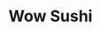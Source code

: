 ---
layout: place
title: "Wow Sushi"
permalink: /michigan/troy/wow-sushi.html
stateAbbr: MI
stateName: Michigan
cityName: Troy
seo:
  name: "Wow Sushi"
  type: Restaurant
  links: https://wowsushitogo.com/
description: "Low-key eatery prepping sushi, rolls & other Japanese dishes plus lunch specials. Wow Sushi serves delicious sushi in Troy, Michigan. Try fresh Japanese dishes for a great dining experience. Available for takeout, delivery, lunch, and dinner."
place_id: ChIJZX-qaHvEJIgRKckziM6t_vc
photos:
  - name: >-
      places/ChIJZX-qaHvEJIgRKckziM6t_vc/photos/AeeoHcKiaQ5NmCaksoNefa8YT80UcF2kBc6TInjRDvmIZJ5fA3IBn1z4AJoH5_vuKWajtkq0L2qoxSr51ugTZJ3Bz4eJXRlNvajn2VmX19_SI8VX7qy7no-LzlMLsUKYEo3MnjFJQClKfzamUOgrKJX0DB_aSRjajmFMoUgpX6lpxSY9vk7l8JCKwwAk7dosBxgSWOzINScm-1wU99s_kpy4aE_WQkK1fvgKwWeapy7BRNPXqxTE5BNmpjxheQVhi26CXMXkq65xSSNadz_GAQkDWhj9EZYjP1Y4RwmHom4vhYkc2aV-O2i-dPgCvh4Jux0U_Mo9WJ7zhXoyBNSVbjeTg3bV1LXx-yEqW9DAqUH0YJL3PWh0njxPUiRkxCWgNB8o82LlydcS0fe7LxvOiljgVrbMgkfsMabpdFYWZibgf7IZP647
    widthPx: 4032
    heightPx: 3024
    authorAttributions:
      - displayName: Helen Wang
        uri: https://maps.google.com/maps/contrib/101643044791073647749
        photoUri: >-
          https://lh3.googleusercontent.com/a/ACg8ocKrR5dfOCLIMSBFzRzdHw0Jdi0vxWg1KRZNe4vZ-uKIv65NAw=s100-p-k-no-mo
    flagContentUri: >-
      https://www.google.com/local/imagery/report/?cb_client=maps_api_places.places_api&image_key=!1e10!2sCIHM0ogKEICAgICv-LPc5gE&hl=en-US
    googleMapsUri: >-
      https://www.google.com/maps/place//data=!3m4!1e2!3m2!1sCIHM0ogKEICAgICv-LPc5gE!2e10!4m2!3m1!1s0x8824c47b68aa7f65:0xf7feadce8833c929
  - name: >-
      places/ChIJZX-qaHvEJIgRKckziM6t_vc/photos/AeeoHcJiHTihOhpWHPJSGxOSWLRwu2CJviRl0hGP1dmjKxAWCAiTq0GEodEjKGQ5XyEHG27a04EnrMAps4CNXWoWi1bg_Pa62t8-8BgJauTdrRTLL_D-BhANcvAbMCKMK9kPl7fxKVNjt-QKd-YzY5uXyAu8G6OV7uS2jFWhIlAs23pfzDx3Jw5iVLKPISqz7IHfivRaWZwQKJzs4Z9aOgkwvdWgabsJgAYdAdprIvR_l7fqPURU1B2IyLIndYMuWWhyLM3ecNl5kVot08dq3c5qBrnAxfhNnWY2frsqKKpQNrA4MohqyzlQiVBbxkip7NTZpyOCX2xH59gHrAIzM-7A4x1JxcOlN8jvYsRrmcgac-UvhcaHi-T6s9Rd7uE2Z2t_DyIjIz1buo8yA2AFpsgGXeArggJbl4V16I01aAGUsEZXgg
    widthPx: 3024
    heightPx: 4032
    authorAttributions:
      - displayName: Ian
        uri: https://maps.google.com/maps/contrib/117876163000952299970
        photoUri: >-
          https://lh3.googleusercontent.com/a-/ALV-UjWBpm9gdxHkQctgeM1VBz4y8vFRwCDT6NIj6KvqBhqJe5dwnCg=s100-p-k-no-mo
    flagContentUri: >-
      https://www.google.com/local/imagery/report/?cb_client=maps_api_places.places_api&image_key=!1e10!2sCIHM0ogKEICAgMCQr4W0ZQ&hl=en-US
    googleMapsUri: >-
      https://www.google.com/maps/place//data=!3m4!1e2!3m2!1sCIHM0ogKEICAgMCQr4W0ZQ!2e10!4m2!3m1!1s0x8824c47b68aa7f65:0xf7feadce8833c929
  - name: >-
      places/ChIJZX-qaHvEJIgRKckziM6t_vc/photos/AeeoHcItruccFkhSxzRLBNg3Ecep2fxssuTbBZ9N0tYVw9EU_NLa5WNzWFTv1X9wBh1MOXs770xVr-zjYsScta_r8X3aVrrFntJzNHc41CghEmwRVc4wKXyruRis61CLHzNl4nzXRJKg-w2WlVIxxej-KYhyBYMp3tDoZ0cWv2iEGPj1MdIl3JKGX_8Mr3EJu40uNhHpSeMuxciie3cz66Oxg9VnoaTXAbFclU_qKBMytgJsRRnnqQnLlL0ZSEKFRw3B8nrmCS2sx6yAEu9uammkwT6m9fWJA9lOW3OBnLDIbIPvCg
    widthPx: 3141
    heightPx: 4443
    authorAttributions:
      - displayName: Wow Sushi
        uri: https://maps.google.com/maps/contrib/111276574124624417545
        photoUri: >-
          https://lh3.googleusercontent.com/a/ACg8ocIbjzUD6D75Wo7w2mDCmpMvsS83kdgWFYUp5YDnKj7SK3LC_Q=s100-p-k-no-mo
    flagContentUri: >-
      https://www.google.com/local/imagery/report/?cb_client=maps_api_places.places_api&image_key=!1e10!2sAF1QipOnVibYGplvA8gWxN6P9Cxfn-GIO_amI5qlm8hr&hl=en-US
    googleMapsUri: >-
      https://www.google.com/maps/place//data=!3m4!1e2!3m2!1sAF1QipOnVibYGplvA8gWxN6P9Cxfn-GIO_amI5qlm8hr!2e10!4m2!3m1!1s0x8824c47b68aa7f65:0xf7feadce8833c929
  - name: >-
      places/ChIJZX-qaHvEJIgRKckziM6t_vc/photos/AeeoHcLkhjEwLerYzJa9kL3DCTjfVnvAHNg26XaLb5lAlZiv8mkuvZS1hzOn2BFbm7EF57psPkzKRsB96EauNzGPAygvl-V82OtddUfa-8TB3VTB8Howog0HEO_p4zKx8ql_GHOB28SMdgXWR6ZC6Jkbsk292OBz60N3kBUsVKZuvLxAHiUpkAbJd09bdbn3MtJ5qvYwiQMUUbAbkxIfzQHBqTkN62pTEiBM1VKD4bnrwp2Q2W3kN3SOG6gz6FhWRzc75JbbZJ0QMpx-lugxSCcA2AktasowyKVv-4qT_sB8xF3uhhEaYdXPiChxlKLZOZVZkBblUSBpR6hROOc8_zrsD2v8pbUSO6CVKeer4yfnflaqQUa-jaVPsXBTq3aMvjon5HzXV9LgnW0wNg9Ja90VTOMeqNMZI6GUpJaPPqWpmH7upUS-
    widthPx: 3024
    heightPx: 4032
    authorAttributions:
      - displayName: J Sheldon
        uri: https://maps.google.com/maps/contrib/100639485348473519930
        photoUri: >-
          https://lh3.googleusercontent.com/a-/ALV-UjUXPhWEYsLip2FPyux-x9vTmHVZI__p-EMHv-7BJaExW826tP8=s100-p-k-no-mo
    flagContentUri: >-
      https://www.google.com/local/imagery/report/?cb_client=maps_api_places.places_api&image_key=!1e10!2sCIHM0ogKEICAgIDJhNaRjAE&hl=en-US
    googleMapsUri: >-
      https://www.google.com/maps/place//data=!3m4!1e2!3m2!1sCIHM0ogKEICAgIDJhNaRjAE!2e10!4m2!3m1!1s0x8824c47b68aa7f65:0xf7feadce8833c929
  - name: >-
      places/ChIJZX-qaHvEJIgRKckziM6t_vc/photos/AeeoHcKoLnjJwobuVP7mj_bXlgt8cgd9SyyEFzt9Mx3WLp7Ip8BkGbD3LHTks0-ZrFXRrGX253_8TFewVdyfEyWg6R8-Pm9B3qsKQB8949rdPH1W1tLaIuZTFSB8x6PBUYciaAMnQmT5NztRYa01IcIvHo3q2qXQie25XGj7ifxQYZzFVD1eQ45dAVCsAWszXKfmPmTpX2jlDF_UJb_5-Wr1aBdwr976fJEYHtoTFvoHuQ9wC2z7ya9DIAwfNXuONmAz1Yr8fQ92AG0m2IXRheVpC7j46s4PK2hQEcXmrOifDNdAYLRPSLl7yKf4JexgtcAQx-tpnRL6uaP8r8n4Mqm5JBMvEsZMpufBP6qXkFp0-I2AW65D-5qO5a4il3ZNup_1EBTGMZhoxsPhka-1Spzey6fj20I71mvww8KP0agr8NN6A4k
    widthPx: 3024
    heightPx: 4032
    authorAttributions:
      - displayName: Alex Berkshire
        uri: https://maps.google.com/maps/contrib/115112658065621839757
        photoUri: >-
          https://lh3.googleusercontent.com/a/ACg8ocI8ltkdpSWREcAiBfY3bTI2QOr9TN9OFl1kLnrKwckB-NLeVw=s100-p-k-no-mo
    flagContentUri: >-
      https://www.google.com/local/imagery/report/?cb_client=maps_api_places.places_api&image_key=!1e10!2sCIHM0ogKEICAgICdieza3QE&hl=en-US
    googleMapsUri: >-
      https://www.google.com/maps/place//data=!3m4!1e2!3m2!1sCIHM0ogKEICAgICdieza3QE!2e10!4m2!3m1!1s0x8824c47b68aa7f65:0xf7feadce8833c929
  - name: >-
      places/ChIJZX-qaHvEJIgRKckziM6t_vc/photos/AeeoHcKRUx03yEcXE__iQjcc7jiX8fCKETq1NixjU2SoCee8JygFCMUXCsCuGiSrRBvD-_VJIHMim8oD20hjaRuhmWQOOpWK918NLfPjVe_dK5XExbNjnT_7tKb5C-usAI9wCIKkEu-AwC93FHiRkeRR5Gb3cyEdOvBahVIe60eoVkmk5MfBNwCyujcN1puPxbCPjPRRkCpnPyX29Ilk0vEcdGdaw-KNXdBn60SFCLapQ1XAwKmirNff36luy_ZaJrj6tkHgz08PwygBew1ONgZyujENsM65Hvlco9atBPAiW4UJFtADfWoSyIU1CDgLz1CarT6jQqy1tIV8dQwrh88FQ412bMlJgCkgiCXlKZMmrfkTLF3gqZ_g6f80hqenDo9D9sQQqdG5LtWKLYSPRHPiGYuS2DvSjlhyPqdOoUqs5ZknrA
    widthPx: 4048
    heightPx: 3036
    authorAttributions:
      - displayName: Jacob Liberatore
        uri: https://maps.google.com/maps/contrib/114231038701472968661
        photoUri: >-
          https://lh3.googleusercontent.com/a/ACg8ocK3a5NyuvsZSdO7Y_zL5BfA3wXjYCDJmgn7sBx63LT917bVO7E=s100-p-k-no-mo
    flagContentUri: >-
      https://www.google.com/local/imagery/report/?cb_client=maps_api_places.places_api&image_key=!1e10!2sCIHM0ogKEICAgIDEltDhbg&hl=en-US
    googleMapsUri: >-
      https://www.google.com/maps/place//data=!3m4!1e2!3m2!1sCIHM0ogKEICAgIDEltDhbg!2e10!4m2!3m1!1s0x8824c47b68aa7f65:0xf7feadce8833c929
  - name: >-
      places/ChIJZX-qaHvEJIgRKckziM6t_vc/photos/AeeoHcKeKaxkJoo9MaDyPevpHKSDoQnYCV3GtfnoBdkQ8C1tL1B0svr8r9HbznrW3byPYkUvKicNkW956NQYZFrg5FkNQFyAB9seWUxUqwZ_zMBqZoqsR-CieC5itgDHwE7wchPkEUVkeLaDJ7nhecmH0IAW1Bm3piVTFPHVn-unQcmPuH6nBY-toa3tXfZuLRhgJz0CpYmIxVz6DoUPmBlwaVT7Q4QkNrORobOih8XgpUbb_-NIdJ63jrVEXzn1UJOvP3FNBL-j6_54c1qRHrEaLG79dvWRkUI-m7WwO2oFwk7_tv3hv_cZdnrWGtlAMUQNGca56EuZG_MWmGHLGe27k17MYi1z_RhxJ5kPjm3wQd9LrJ0muGbrEpvyzB4yGw_SetY3oPo-oxpIOlFxwhw4dkf4Pn_3_MmPnMzeJnDIiDBCzA
    widthPx: 3024
    heightPx: 4032
    authorAttributions:
      - displayName: Helen Wang
        uri: https://maps.google.com/maps/contrib/101643044791073647749
        photoUri: >-
          https://lh3.googleusercontent.com/a/ACg8ocKrR5dfOCLIMSBFzRzdHw0Jdi0vxWg1KRZNe4vZ-uKIv65NAw=s100-p-k-no-mo
    flagContentUri: >-
      https://www.google.com/local/imagery/report/?cb_client=maps_api_places.places_api&image_key=!1e10!2sCIHM0ogKEICAgICv-LPcNg&hl=en-US
    googleMapsUri: >-
      https://www.google.com/maps/place//data=!3m4!1e2!3m2!1sCIHM0ogKEICAgICv-LPcNg!2e10!4m2!3m1!1s0x8824c47b68aa7f65:0xf7feadce8833c929
  - name: >-
      places/ChIJZX-qaHvEJIgRKckziM6t_vc/photos/AeeoHcIkil92SjY73zxyp93G4ShFGWRGcmQ5YFyXJx-LTJtrKC-jdkCZ_OvUlt5Yv9kYGKyLJXQfTYC2hLEEOA9QkKrI_EvU_o7bzPUe8cAvo8Ym-_NGgyXWHytfFKQSQJ6aG-nW1DtlABlMZh1ztGCrmePspk7kuIDcqnW4LnxJvTpFY_O7YV60THLEtSbVVleHcOiyPAR5T5KyfoN2mBLcSQc-_DCaD-ZoiY765NtnDgRjSR4KSZp-OjWKAYvHjmd2kKMGAQUbPtSOIyJ9AQkHct8iekAGwQoP9z6H4IBd3Hdw_g9tx1KTULawAaKMbGoVQa_nDLhJw9MHI7yrOiSe3GqU1tSKctnOrjGIsx2SMI7UNBxprHivp8JdeC0axnsws_XwXJFxXiDpBZ_SegGoCiZgk43grpkzjQhZ6WydB_89Ew
    widthPx: 4032
    heightPx: 3024
    authorAttributions:
      - displayName: Takkie
        uri: https://maps.google.com/maps/contrib/116592430444733565109
        photoUri: >-
          https://lh3.googleusercontent.com/a/ACg8ocKnDH8wbeCv4mpBxcOlOf4H2YVNLaR7hjuu0mBeOPXzwoN7lw=s100-p-k-no-mo
    flagContentUri: >-
      https://www.google.com/local/imagery/report/?cb_client=maps_api_places.places_api&image_key=!1e10!2sCIHM0ogKEICAgIDxrIm4fw&hl=en-US
    googleMapsUri: >-
      https://www.google.com/maps/place//data=!3m4!1e2!3m2!1sCIHM0ogKEICAgIDxrIm4fw!2e10!4m2!3m1!1s0x8824c47b68aa7f65:0xf7feadce8833c929
  - name: >-
      places/ChIJZX-qaHvEJIgRKckziM6t_vc/photos/AeeoHcLPyl3NMaEpkXNAz32kyumi8NZEZEe93yLxInEUcHGCVBlUsyWZ5T3X0894Qr02pHltwhp55V1L3F1RoOxuWdImfar6iB6OnOMVfiLknE0e-z9hmZfkD4AK8SFUxE9oYdOPjj-Mx2hsMcUcVXHTqvRygxoiY-hBKx0RvQmJN9-chtWxHONJm51fzM-S5NYjCQX-nIalA8o83zlFJxLVl_ugAQPWkIag7yduNsU54_dHRRI_Pi34vPgX99uBpxOgbs8vomCvE1ZtG_i6FkjgbzNd8p9N0j2pk7oz8beJMn2lU4GM_5lzQDEvt0HDGkE3kSzFXvhiiHh-FHyI5BSz9f1oT3jQ40gAG5W_sxUbqCNa-co3ecLj0yj8Q1_VnQgWXXCQ3ZHGEBGgdQRO79kd9MLLBp3qPDYWv0DhLPQ953YyAJjl
    widthPx: 3024
    heightPx: 4032
    authorAttributions:
      - displayName: Joan B.
        uri: https://maps.google.com/maps/contrib/117752699657210433812
        photoUri: >-
          https://lh3.googleusercontent.com/a-/ALV-UjUF7bz7hJ0yeo7LF4QP8yOm8Z2_GeYh0QWMcg7dw0kI3695DNLLPQ=s100-p-k-no-mo
    flagContentUri: >-
      https://www.google.com/local/imagery/report/?cb_client=maps_api_places.places_api&image_key=!1e10!2sCIHM0ogKEICAgIDEi6HbrAE&hl=en-US
    googleMapsUri: >-
      https://www.google.com/maps/place//data=!3m4!1e2!3m2!1sCIHM0ogKEICAgIDEi6HbrAE!2e10!4m2!3m1!1s0x8824c47b68aa7f65:0xf7feadce8833c929
  - name: >-
      places/ChIJZX-qaHvEJIgRKckziM6t_vc/photos/AeeoHcI7JO-VuP5zqmkF3-OHSFcCt9o7v1Lm7_5_sRPHlYUEgeCIuFG5m225Xt5eNJk2iscroeMHPZ4PwECLu5Gn0KcNI1YsFJjLsx7K9SpFbUJ1xmasbuwbLEBeZ4VO6cE236kQOf9yeg6oKLHaF5P-Q35owggt8DEibLbZYKr44mhdY-5AER-ZztySfx0nd9XtJSm6AErX3w8LqdV5TC68dDPDsCrHCSVG0g-MvChZyOrVBYIsgUb6w3k93Fcyq_77d_Tsss0ITe8T3ExQoHOcm5LPhri3QyjfcNi4XiQY_VqP9CILlILt4KN_mnbq4f1sMXx8Hbny-o_1krZsjbXKB_3sU91-ugay5LOdqL3eZbrBmrk01IzDqCp-qcPj0ZScrdu1I0zKGTrfbXuR1YH9L3y4rN6NxLxZkoAimgcdEeZQoNs1
    widthPx: 1171
    heightPx: 1314
    authorAttributions:
      - displayName: EJ Choi
        uri: https://maps.google.com/maps/contrib/108915241319396940312
        photoUri: >-
          https://lh3.googleusercontent.com/a-/ALV-UjXCdcjMN5WK5DDcvgrp5pVjcp49e3oHpwQrsDkrr7nfNZvit1I=s100-p-k-no-mo
    flagContentUri: >-
      https://www.google.com/local/imagery/report/?cb_client=maps_api_places.places_api&image_key=!1e10!2sCIHM0ogKEICAgICBvJiy-QE&hl=en-US
    googleMapsUri: >-
      https://www.google.com/maps/place//data=!3m4!1e2!3m2!1sCIHM0ogKEICAgICBvJiy-QE!2e10!4m2!3m1!1s0x8824c47b68aa7f65:0xf7feadce8833c929
address: 3630 Rochester Rd, Troy, MI 48083, USA
street: 3630 Rochester Rd
city: Troy
state: MI
zip: '48083'
country: USA
neighborhood: null
latitude: '42.571493'
longitude: '-83.126835'
accessibility_options:
  wheelchairAccessibleParking: true
  wheelchairAccessibleEntrance: true
  wheelchairAccessibleRestroom: true
  wheelchairAccessibleSeating: true
business_status: OPERATIONAL
name: Wow Sushi
google_maps_links:
  directionsUri: >-
    https://www.google.com/maps/dir//''/data=!4m7!4m6!1m1!4e2!1m2!1m1!1s0x8824c47b68aa7f65:0xf7feadce8833c929!3e0
  placeUri: https://maps.google.com/?cid=17869911474012670249
  writeAReviewUri: >-
    https://www.google.com/maps/place//data=!4m3!3m2!1s0x8824c47b68aa7f65:0xf7feadce8833c929!12e1
  reviewsUri: >-
    https://www.google.com/maps/place//data=!4m4!3m3!1s0x8824c47b68aa7f65:0xf7feadce8833c929!9m1!1b1
  photosUri: >-
    https://www.google.com/maps/place//data=!4m3!3m2!1s0x8824c47b68aa7f65:0xf7feadce8833c929!10e5
primary_type: Sushi Restaurant
opening_hours:
  regular: null
  current: null
secondary_opening_hours:
  regular:
    weekdayDescriptions: null
    type: null
  current:
    weekdayDescriptions: null
    type: null
phone: (248) 526-0425
price_level: PRICE_LEVEL_MODERATE
price_range: $10 &ndash; $20
rating: '4.6'
rating_count: 0
website: https://wowsushitogo.com/
reviews:
  - name: >-
      places/ChIJZX-qaHvEJIgRKckziM6t_vc/reviews/ChZDSUhNMG9nS0VJQ0FnTUNRcjRXMFJREAE
    relativePublishTimeDescription: a month ago
    rating: 5
    text:
      text: >-
        Hidden gem for sure. Katsu was amazing. Fried perfectly. Glad the sauce
        for the katsu is on the side so u can adjust accordingly to your taste
        instead of just glazing the whole katsu with it. The salad was amazing.
        The Hawaiian roll is perfect. Reminds me of the rolls back in Asia. The
        space is small so just be ready to wait if you’re eating during peak
        hours. Haven’t tried lunch special but it does look good, with how they
        price their menu. You can’t go wrong.
      languageCode: en
    originalText:
      text: >-
        Hidden gem for sure. Katsu was amazing. Fried perfectly. Glad the sauce
        for the katsu is on the side so u can adjust accordingly to your taste
        instead of just glazing the whole katsu with it. The salad was amazing.
        The Hawaiian roll is perfect. Reminds me of the rolls back in Asia. The
        space is small so just be ready to wait if you’re eating during peak
        hours. Haven’t tried lunch special but it does look good, with how they
        price their menu. You can’t go wrong.
      languageCode: en
    authorAttribution:
      displayName: Ian
      uri: https://www.google.com/maps/contrib/117876163000952299970/reviews
      photoUri: >-
        https://lh3.googleusercontent.com/a-/ALV-UjWBpm9gdxHkQctgeM1VBz4y8vFRwCDT6NIj6KvqBhqJe5dwnCg=s128-c0x00000000-cc-rp-mo-ba4
    publishTime: '2025-03-08T04:40:51.483847Z'
    flagContentUri: >-
      https://www.google.com/local/review/rap/report?postId=ChZDSUhNMG9nS0VJQ0FnTUNRcjRXMFJREAE&d=17924085&t=1
    googleMapsUri: >-
      https://www.google.com/maps/reviews/data=!4m6!14m5!1m4!2m3!1sChZDSUhNMG9nS0VJQ0FnTUNRcjRXMFJREAE!2m1!1s0x8824c47b68aa7f65:0xf7feadce8833c929
  - name: >-
      places/ChIJZX-qaHvEJIgRKckziM6t_vc/reviews/ChZDSUhNMG9nS0VJQ0FnSUN2LUxQY1JnEAE
    relativePublishTimeDescription: 4 months ago
    rating: 5
    text:
      text: >-
        I now understand the business strategy of having good prices but a
        massive menu so you could back back to try everything near-infinitely
      languageCode: en
    originalText:
      text: >-
        I now understand the business strategy of having good prices but a
        massive menu so you could back back to try everything near-infinitely
      languageCode: en
    authorAttribution:
      displayName: Helen Wang
      uri: https://www.google.com/maps/contrib/101643044791073647749/reviews
      photoUri: >-
        https://lh3.googleusercontent.com/a/ACg8ocKrR5dfOCLIMSBFzRzdHw0Jdi0vxWg1KRZNe4vZ-uKIv65NAw=s128-c0x00000000-cc-rp-mo-ba5
    publishTime: '2024-12-08T00:59:14.836791Z'
    flagContentUri: >-
      https://www.google.com/local/review/rap/report?postId=ChZDSUhNMG9nS0VJQ0FnSUN2LUxQY1JnEAE&d=17924085&t=1
    googleMapsUri: >-
      https://www.google.com/maps/reviews/data=!4m6!14m5!1m4!2m3!1sChZDSUhNMG9nS0VJQ0FnSUN2LUxQY1JnEAE!2m1!1s0x8824c47b68aa7f65:0xf7feadce8833c929
  - name: >-
      places/ChIJZX-qaHvEJIgRKckziM6t_vc/reviews/ChdDSUhNMG9nS0VJQ0FnSUNkaWV6VXZnRRAB
    relativePublishTimeDescription: a year ago
    rating: 5
    text:
      text: >-
        Great place with amazing selection of all kinds of sushi! 🍣 Soups are
        delicious so as seaweed and house salads! their ginger 🫚 dressing is
        finger-licking good! And staff is always nice and friendly, everyone is
        welcoming! Service is very quick! Place is cozy and very comfortable
        inside with all the seating are. Really great place to get sushi 🍣
      languageCode: en
    originalText:
      text: >-
        Great place with amazing selection of all kinds of sushi! 🍣 Soups are
        delicious so as seaweed and house salads! their ginger 🫚 dressing is
        finger-licking good! And staff is always nice and friendly, everyone is
        welcoming! Service is very quick! Place is cozy and very comfortable
        inside with all the seating are. Really great place to get sushi 🍣
      languageCode: en
    authorAttribution:
      displayName: Alex Berkshire
      uri: https://www.google.com/maps/contrib/115112658065621839757/reviews
      photoUri: >-
        https://lh3.googleusercontent.com/a/ACg8ocI8ltkdpSWREcAiBfY3bTI2QOr9TN9OFl1kLnrKwckB-NLeVw=s128-c0x00000000-cc-rp-mo-ba3
    publishTime: '2024-02-16T05:23:37.718078Z'
    flagContentUri: >-
      https://www.google.com/local/review/rap/report?postId=ChdDSUhNMG9nS0VJQ0FnSUNkaWV6VXZnRRAB&d=17924085&t=1
    googleMapsUri: >-
      https://www.google.com/maps/reviews/data=!4m6!14m5!1m4!2m3!1sChdDSUhNMG9nS0VJQ0FnSUNkaWV6VXZnRRAB!2m1!1s0x8824c47b68aa7f65:0xf7feadce8833c929
  - name: >-
      places/ChIJZX-qaHvEJIgRKckziM6t_vc/reviews/ChZDSUhNMG9nS0VJQ0FnSUN2cGQ3WUl3EAE
    relativePublishTimeDescription: 4 months ago
    rating: 5
    text:
      text: >-
        This is my new go to sushi spot. Very roll I ordered was amazing, I’m
        including a list of rolls I door dashed, so so good and fresh.
      languageCode: en
    originalText:
      text: >-
        This is my new go to sushi spot. Very roll I ordered was amazing, I’m
        including a list of rolls I door dashed, so so good and fresh.
      languageCode: en
    authorAttribution:
      displayName: Miriam A
      uri: https://www.google.com/maps/contrib/105138028798935364554/reviews
      photoUri: >-
        https://lh3.googleusercontent.com/a-/ALV-UjXEyx3Ud12f1zyxArTQGkxEUCzNG5v1g2VJt1Ja1auc3rIVhMCY=s128-c0x00000000-cc-rp-mo
    publishTime: '2024-12-13T01:05:00.070088Z'
    flagContentUri: >-
      https://www.google.com/local/review/rap/report?postId=ChZDSUhNMG9nS0VJQ0FnSUN2cGQ3WUl3EAE&d=17924085&t=1
    googleMapsUri: >-
      https://www.google.com/maps/reviews/data=!4m6!14m5!1m4!2m3!1sChZDSUhNMG9nS0VJQ0FnSUN2cGQ3WUl3EAE!2m1!1s0x8824c47b68aa7f65:0xf7feadce8833c929
  - name: >-
      places/ChIJZX-qaHvEJIgRKckziM6t_vc/reviews/ChZDSUhNMG9nS0VJQ0FnSURKaE5icWJ3EAE
    relativePublishTimeDescription: a year ago
    rating: 5
    text:
      text: >-
        Best sushi place in the area — here is a controversial statement —
        better than Noble fish. If you’re local you know what I’m talking about.
        It’s best quality, price, flavor, portions around Troy/Rochester area.
      languageCode: en
    originalText:
      text: >-
        Best sushi place in the area — here is a controversial statement —
        better than Noble fish. If you’re local you know what I’m talking about.
        It’s best quality, price, flavor, portions around Troy/Rochester area.
      languageCode: en
    authorAttribution:
      displayName: J Sheldon
      uri: https://www.google.com/maps/contrib/100639485348473519930/reviews
      photoUri: >-
        https://lh3.googleusercontent.com/a-/ALV-UjUXPhWEYsLip2FPyux-x9vTmHVZI__p-EMHv-7BJaExW826tP8=s128-c0x00000000-cc-rp-mo-ba4
    publishTime: '2023-07-10T21:59:52.419106Z'
    flagContentUri: >-
      https://www.google.com/local/review/rap/report?postId=ChZDSUhNMG9nS0VJQ0FnSURKaE5icWJ3EAE&d=17924085&t=1
    googleMapsUri: >-
      https://www.google.com/maps/reviews/data=!4m6!14m5!1m4!2m3!1sChZDSUhNMG9nS0VJQ0FnSURKaE5icWJ3EAE!2m1!1s0x8824c47b68aa7f65:0xf7feadce8833c929
parking_options:
  freeParkingLot: true
  freeStreetParking: true
  valetParking: false
payment_options:
  acceptsCreditCards: true
  acceptsDebitCards: true
  acceptsCashOnly: false
  acceptsNfc: true
allow_dogs: null
curbside_pickup: null
delivery: true
dine_in: true
good_for_children: true
good_for_groups: true
good_for_sports: false
live_music: false
menu_for_children: false
outdoor_seating: false
reservable: false
restroom: true
serves_beer: false
serves_breakfast: false
serves_brunch: false
serves_cocktails: false
serves_coffee: false
serves_dinner: true
serves_dessert: true
serves_lunch: true
serves_vegetarian_food: true
serves_wine: false
takeout: true
update_category: essentials
summary: >-
  Low-key eatery prepping sushi, rolls & other Japanese dishes plus lunch
  specials.

---